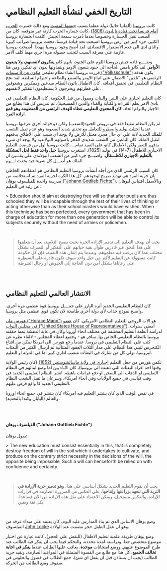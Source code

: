 # التاريخ الخفي لنشأة التعليم النظامي

كانت [بروسيا](https://en.wikipedia.org/wiki/Prussia) (ألمانيا حاليا) دولة عظما بسبب [جيشها المميت](https://en.wikipedia.org/wiki/Prussian_Army) ومع ذالك خسرت [الحرب أمام فرنسا تحت قيادة نابليون (1806)](<https://en.wikipedia.org/wiki/Fall_of_Berlin_(1806)>) ،كانت خسارة الحرب كارثة غير متوقعه، كان من الصعب تقبل الخسارة وخصوصا بعدما دُمرت سمعة الجيش. كلفت الخسارة بروسيا الكثير، جزء كبير من أرض بروسيا اصبحت تحد قيادة فرنسا، دفعت بروسيا ضرائب كبيرة والذي ادي الي عدم الاستقرار الاقتصادي، لقد أصبح وجود بروسيا مهددا. أصبحت بروسيا عازمة علي معرفة السبب لتجنب حصوله مرة أخري مهما كلف الامر.

وضــــع قادة جيش بروسيا اللوم علي الجنود، بانهم كانو **يفكرون لانفسهم، ولا يتبعون الأوامر**. لقد كانو بامس الحاجه الي جنود يتبعون الاومر وينفذونها بدون اي تفكير، ومن هنا قررت بروسيا انشاء نظام تعليمي [مكون من 8 سنوات ("Volksschule")](https://en.wikipedia.org/wiki/Volksschule) يكون هدفه الرئسي هو "تلقين" الاطفال علي اتباع الاومر والسمع والطاعه واحترام السلطة. لقد نجح النظام التعليمي في تحقيق أهدافه، كان الاطفال ياتون النظام مبدعين ومفكرين وشغوفين علي فطرتهم ويخرجون لا يستطيعون التفكير لانفسهم.

كان التعليم [اجباري علي البنين والبنات](https://en.wikipedia.org/wiki/Prussian_education_system#:~:text=both%20girls%20and%20boys) وممول من قبل الحكومة. كان النظام التعليمي في بادئ الامر يعلم القراءه والكتابة والغناء والدين (المسيحية). تم تدريس كل هذا بطابع من الاجبار والتزام الحاد. **كان المحتوي التعليمي غطاء للهدف الرئسي من المنظومة وهو قمع ارادة الفرد**.

لم يكن النظام مفيدا فقد في ترويض الجنود(الشعب) ولكن ذو فوائد أخري عرفتها بروسيا عندما [احتلت بولند](https://en.wikipedia.org/wiki/Prussian_Partition) واضطرو للتعامل مع تحدي شديد الصعوبة وهو عدم تقبل الشعب للملك الجديد لانه علي اي حال مجرد محتل للارض ولا يوجد اي سبب علي الاطلاق يدفعهم لتقبل الملك. كان الباغين من الشعب شديدي الفخر باصولهم البولاندية ولا يوجد اي شيء يدفهم للتغير ولكن الاطفال كانو علي النقيد تمام...، كانت بروسيا أول من فرضت التعليم الاجباري للاطفال (7-14) في بولند (1825). استغرت بروسيا **جيل واحد فقط لحل المشكلة بالتعليم الاجباري للاطـــفال**. واصبـــح جزء كبير من الشعب البولاندي علي يقـــين ان الملك هو أصـــل كل شيء جيد يحدث لـــهم.

كان السبب الرئسي الذي من أجله أنشأت بروسيا التعليم النظامي هو اعتقادهم الخاطئ بان حرية الفرد هي تهديد صريح لوجودهم. كل هذا الكره لحرية الفرد تم استخلاصه من مدرسة واحدة للفيلسوف [يوهان ("Johann Gottlieb Fichte")](https://en.wikipedia.org/wiki/Johann_Gottlieb_Fichte). وبالأسفل اقتباس ليوهان عن رئيه في التعليم:

‏> Education should aim at destroying free will so that after pupils are thus schooled they will be incapable through the rest of their lives of thinking or acting otherwise than as their school masters would have wished. When this technique has been perfected, every government that has been in charge of education for more than one generation will be able to control its subjects securely without the need of armies or policemen.

‏</br>

> يجب أن يهدف التعليم إلى تدمير الإرادة الحرة بحيث يصبح التلاميذ، بعد أن يتعلموا على هذا النحو، غير قادرين طوال بقية حياتهم على التفكير أو التصرف بشكل مختلف عما كان يرغب فيه معلموهم. وعندما يتم إتقان هذه التقنية، فإن كل حكومة كانت مسؤولة عن التعليم لأكثر من جيل واحد سوف تكون قادرة على السيطرة على رعاياها بشكل آمن دون الحاجة إلى الجيوش أو رجال الشرطة.

‏</br>
‏</br>

## الانتشار العالمي للتعليم النظامي

كان للنظام التعليمي الجديد أثره البارز علي جعــــل بروسيا قوة عظمي مرة أخري. وأصبح نموذج جذاب لأي دولة أخري طامحة لان تكون قوي عظمي مثل بروسيا.

[هورس مان ("Horace Mann")](https://en.wikipedia.org/wiki/Horace_Mann) هو الاب الروحي للتعليم النظامي الامريكي. كان [عضو في مجلس النواب ("United States House of Representatives")](https://en.wikipedia.org/wiki/United_States_House_of_Representatives). أمضي سنوات لدراسة أنظمة التعليم المختلفة في مختلف انحاء أوروبا وكان في غاية الدهشة بمما حققته بروسيا بالنظام التعليمي الخاص بها. سافر هو - وجميع اعظاء المجلس - لالقاء نظره عن كثب علي النظام التعليمي في بروسا. عندما رجع هورس الي امريكا تمكن من اقناع الكنجرس لتبني هذا النظام. علي مدار الثلاث العقود المتتالية تم ارسال الكثير من البعثات لبروسيا. تولي كل من شارك في البعثات منصب اداري كبير اما في الدولة او التعليم.


تكمن هورس من جعل التعليم [اجباري في ولاية ماساتشوستس (1852)](https://www.findlaw.com/education/education-options/compulsory-education-laws-background.html) (كان رئيس الولاية وقتها احد افراد البعثات التي ذهبت الي بروسيا)، كان الاباء بين اما وضع ابنائهم في النظام التعليمي او الذهاب الي السجن او دفع غرامات باهظه. اتشر النظام التعليمي الجديد في وقت قياسي في جميع الولايات وفي انحاء امريكاء. وسرعان ما تقبل الشعب النظام التعليمي الجديد كا واقع فرض عليهم.


في نفس الوقت الذي كان ينتشر التعليم فيه امريكاء كان ينتشر في جميع انحاء اوروبا والعالم (اليابان وكندا بالتحديد).


‏</br>
‏</br>

#### الفيلسوف يوهان ("Johann Gottlieb Fichte")


يقول يوهان: 

‏> The new education must consist essentially in this, that is completely destroy freedom of will in the soil which it undertakes to cultivate, and produce on the contrary strict necessity in the decisions of the will, the opposite being impossible, Such a will can henceforth be relied on with confidence and certainty.

‏</br>


> يجب أن يقوم التعليم الجديد بشكل أساسي على هذا، **وهو تدمير حرية الإرادة في التربة التي تتعهد بزراعتها وإنتاجها**، على العكس من الضرورة الصارمة في قرارات الإرادة، والعكس مستحيل، ويمكن الاعتماد على مثل هذه الإرادة من الآن فصاعدا. بكل ثقة ويقين.


‏</br>


وضع يوهان الاساس الذي تم بناء المدارس عليه اليوم، كان يعتمد علي مبداء عرفه من الفيلسوف [John Locke](https://en.wikipedia.org/wiki/John_Locke) وهو ان عقل الطفل حجر مصمت عند الولادة.

وضع يوهان طريقة علمية لتعليم الاطفال (للنقش علي الحجر)، كانت عبارة عن اختيار موضوع متخصص جدا، ودراسته لمدة محددة، والتحكم فيما يجب ان يفكر فيه الطالب عند طرح الموضوع عليهم. ووضع امتحانات **موحدة**، يعاقب عليها الطالب عندما **يفكر في اجابة تخالف الجميع**. كل هذا مع طابع من القسوة المتمثلة في المواعيد الصارمة، وتقيد حرية الطالب (يجب ان يستاذن قبل ان يفعل اي شئ)، جمع الطلاب في فصول والجلوس في صفوف ومنع الطالب من الحركة. 




